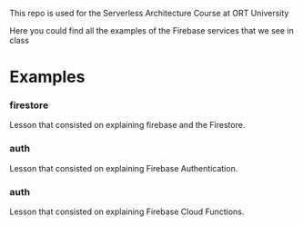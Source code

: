 This repo is used for the Serverless Architecture Course at ORT University

Here you could find all the examples of the Firebase services that we see in class

# Examples

### firestore

Lesson that consisted on explaining firebase and the Firestore.

### auth

Lesson that consisted on explaining Firebase Authentication.

### auth

Lesson that consisted on explaining Firebase Cloud Functions.



